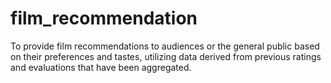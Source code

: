 # film_recommendation
To provide film recommendations to audiences or the general public based on their preferences and tastes, utilizing data derived from previous ratings and evaluations that have been aggregated.
